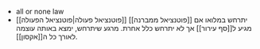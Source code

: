 - all or none law
- [[פוטנציאל פעולה|פוטנציאל הפעולה]] יתרחש במלואו אם [[פוטנציאל ממברנה]] מגיע ל[[סף עירור]] אך לא יתרחש כלל אחרת. מרגע שיתרחש, ימצא באותה עוצמה לאורך כל ה[[אקסון]].
